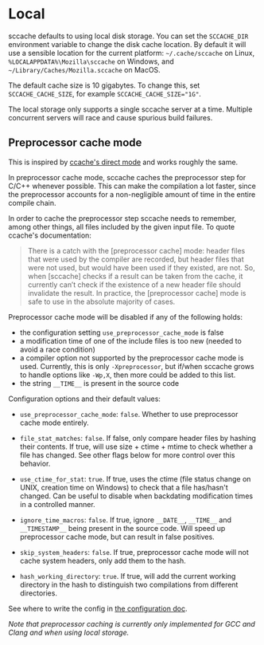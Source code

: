 # Local

sccache defaults to using local disk storage. You can set the `SCCACHE_DIR` environment variable to change the disk cache location. By default it will use a sensible location for the current platform: `~/.cache/sccache` on Linux, `%LOCALAPPDATA%\Mozilla\sccache` on Windows, and `~/Library/Caches/Mozilla.sccache` on MacOS.

The default cache size is 10 gigabytes. To change this, set `SCCACHE_CACHE_SIZE`, for example `SCCACHE_CACHE_SIZE="1G"`.

The local storage only supports a single sccache server at a time. Multiple concurrent servers will race and cause spurious build failures.

## Preprocessor cache mode

This is inspired by [ccache's direct mode](https://ccache.dev/manual/3.7.9.html#_the_direct_mode) and works roughly the same.

In preprocessor cache mode, sccache caches the preprocessor step for C/C++ whenever possible. This can make the compilation a lot faster, since the preprocessor accounts for a non-negligible amount of time in the entire compile chain.

In order to cache the preprocessor step sccache needs to remember, among other things, all files included by the given input file. To quote ccache's documentation:

> There is a catch with the [preprocessor cache] mode: header files that were used by the compiler are recorded, but header files that were not used, but would have been used if they existed, are not. So, when [sccache] checks if a result can be taken from the cache, it currently can’t check if the existence of a new header file should invalidate the result. In practice, the [preprocessor cache] mode is safe to use in the absolute majority of cases.

Preprocessor cache mode will be disabled if any of the following holds:

- the configuration setting `use_preprocessor_cache_mode` is false
- a modification time of one of the include files is too new (needed to avoid a race condition)
- a compiler option not supported by the preprocessor cache mode is used. Currently, this is only `-Xpreprocessor`, but if/when sccache grows to handle options like `-Wp,X`, then more could be added to this list.
- the string `__TIME__` is present in the source code

Configuration options and their default values:

- `use_preprocessor_cache_mode`: `false`. Whether to use preprocessor cache mode entirely.
- `file_stat_matches`: `false`. If false, only compare header files by hashing their contents. If true, will use size + ctime + mtime to check whether a file has changed. See other flags below for more control over this behavior.
- `use_ctime_for_stat`: `true`. If true, uses the ctime (file status change on UNIX, creation time on Windows) to check that a file has/hasn't changed. Can be useful to disable when backdating modification times in a controlled manner.

- `ignore_time_macros`: `false`. If true, ignore `__DATE__`, `__TIME__` and `__TIMESTAMP__` being present in the source code. Will speed up preprocessor cache mode, but can result in false positives.

- `skip_system_headers`: `false`. If true, preprocessor cache mode will not cache system headers, only add them to the hash.

- `hash_working_directory`: `true`. If true, will add the current working directory in the hash to distinguish two compilations from different directories.

See where to write the config in [the configuration doc](Configuration.md).

*Note that preprocessor caching is currently only implemented for GCC and Clang and when using local storage.*
